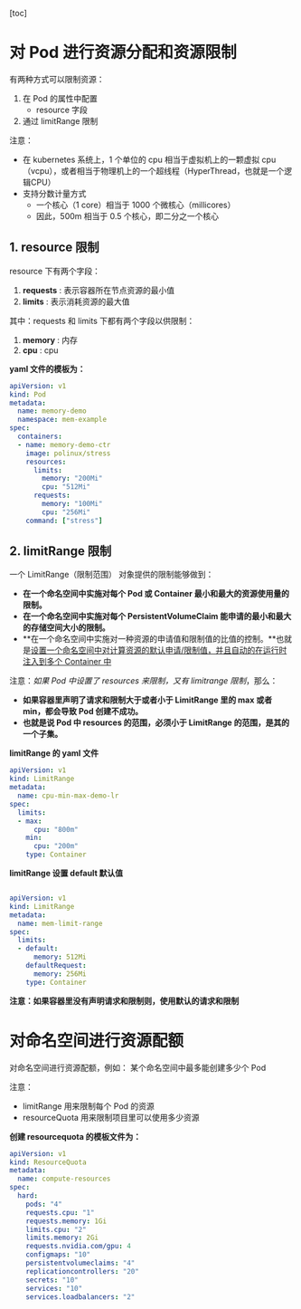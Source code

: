[toc]

# 对 Pod 进行资源分配和资源限制

有两种方式可以限制资源：
1. 在 Pod 的属性中配置
    - resource 字段
2. 通过 limitRange 限制


注意：
- 在 kubernetes 系统上，1 个单位的 cpu 相当于虚拟机上的一颗虚拟 cpu（vcpu），或者相当于物理机上的一个超线程（HyperThread，也就是一个逻辑CPU）
- 支持分数计量方式
    - 一个核心（1 core）相当于 1000 个微核心（millicores）
    - 因此，500m 相当于 0.5 个核心，即二分之一个核心

## 1. resource 限制

resource 下有两个字段：
1. **requests** : 表示容器所在节点资源的最小值
2. **limits** : 表示消耗资源的最大值

其中：requests 和 limits 下都有两个字段以供限制：
1. **memory** : 内存
2. **cpu** : cpu



**yaml 文件的模板为：**

```yaml
apiVersion: v1
kind: Pod
metadata:
  name: memory-demo
  namespace: mem-example
spec:
  containers:
  - name: memory-demo-ctr
    image: polinux/stress
    resources:
      limits:
        memory: "200Mi"
        cpu: "512Mi"
      requests:
        memory: "100Mi"
        cpu: "256Mi"
    command: ["stress"]
```



## 2. limitRange 限制

一个 LimitRange（限制范围） 对象提供的限制能够做到：
- **在一个命名空间中实施对每个 Pod 或 Container 最小和最大的资源使用量的限制。**
- **在一个命名空间中实施对每个 PersistentVolumeClaim 能申请的最小和最大的存储空间大小的限制。**
- **在一个命名空间中实施对一种资源的申请值和限制值的比值的控制。**也就是<u>设置一个命名空间中对计算资源的默认申请/限制值，并且自动的在运行时注入到多个 Container 中</u>


注意：*如果 Pod 中设置了 resources 来限制，又有 limitrange 限制*，那么：
- **如果容器里声明了请求和限制大于或者小于 LimitRange 里的 max 或者 min，都会导致 Pod 创建不成功。**
- **也就是说 Pod 中 resources 的范围，必须小于 LimitRange 的范围，是其的一个子集。**



**limitRange 的 yaml 文件**

```yaml
apiVersion: v1
kind: LimitRange
metadata:
  name: cpu-min-max-demo-lr
spec:
  limits:
  - max:
      cpu: "800m"
    min:
      cpu: "200m"
    type: Container
```
**limitRange 设置 default 默认值**

```yaml

apiVersion: v1
kind: LimitRange
metadata:
  name: mem-limit-range
spec:
  limits:
  - default:
      memory: 512Mi
    defaultRequest:
      memory: 256Mi
    type: Container
```
**注意：如果容器里没有声明请求和限制则，使用默认的请求和限制**






# 对命名空间进行资源配额

对命名空间进行资源配额，例如： 某个命名空间中最多能创建多少个 Pod

注意：
- limitRange 用来限制每个 Pod 的资源
- resourceQuota 用来限制项目里可以使用多少资源

**创建 resourcequota 的模板文件为：**

```yaml
apiVersion: v1
kind: ResourceQuota
metadata:
  name: compute-resources
spec:
  hard:
    pods: "4"
    requests.cpu: "1"
    requests.memory: 1Gi
    limits.cpu: "2"
    limits.memory: 2Gi
    requests.nvidia.com/gpu: 4
    configmaps: "10"
    persistentvolumeclaims: "4"
    replicationcontrollers: "20"
    secrets: "10"
    services: "10"
    services.loadbalancers: "2"
```
